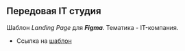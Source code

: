## Передовая IT студия
Шаблон *Landing Page* для ***Figma***. Тематика - IT-компания.
- Ссылка на [шаблон](https://www.figma.com/file/baQy8qaeJ6hRQfkpm6taqmTh/Templates-%234.-More-on-Figma.info)
